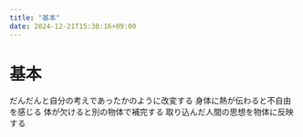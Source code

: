 ```yaml
---
title: "基本"
date: 2024-12-21T15:30:16+09:00
---
```

# 基本

だんだんと自分の考えであったかのように改変する
身体に熱が伝わると不自由を感じる
体が欠けると別の物体で補完する
取り込んだ人間の思想を物体に反映する

 
